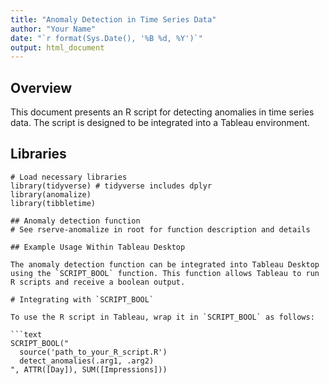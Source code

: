 ```yaml
---
title: "Anomaly Detection in Time Series Data"
author: "Your Name"
date: "`r format(Sys.Date(), '%B %d, %Y')`"
output: html_document
---
```


## Overview

This document presents an R script for detecting anomalies in time series data. The script is designed to be integrated into a Tableau environment.

## Libraries

```{r, message=FALSE}
# Load necessary libraries
library(tidyverse) # tidyverse includes dplyr
library(anomalize)
library(tibbletime)

## Anomaly detection function
# See rserve-anomalize in root for function description and details

## Example Usage Within Tableau Desktop

The anomaly detection function can be integrated into Tableau Desktop using the `SCRIPT_BOOL` function. This function allows Tableau to run R scripts and receive a boolean output.

# Integrating with `SCRIPT_BOOL`

To use the R script in Tableau, wrap it in `SCRIPT_BOOL` as follows:

```text
SCRIPT_BOOL("
  source('path_to_your_R_script.R')
  detect_anomalies(.arg1, .arg2)
", ATTR([Day]), SUM([Impressions]))
